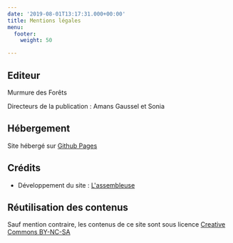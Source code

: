 ```yaml
---
date: '2019-08-01T13:17:31.000+00:00'
title: Mentions légales
menu:
  footer:
    weight: 50

---
```

## Editeur

Murmure des Forêts

Directeurs de la publication : Amans Gaussel et Sonia

## Hébergement

Site hébergé sur [Github Pages](https://pages.github.com/)

## Crédits

* Développement du site : [L'assembleuse](https://www.lassembleuse.fr/)

## Réutilisation des contenus

Sauf mention contraire, les contenus de ce site sont sous licence [Creative Commons BY-NC-SA](https://creativecommons.org/licenses/by-nc-sa/3.0/fr/)